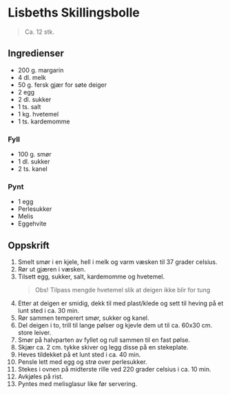 # Lisbeths Skillingsbolle
> Ca. 12 stk.

## Ingredienser

* 200 g. margarin
* 4 dl. melk
* 50 g. fersk gjær for søte deiger
* 2 egg
* 2 dl. sukker
* 1 ts. salt
* 1 kg. hvetemel
* 1 ts. kardemomme

### Fyll

* 100 g. smør
* 1 dl. sukker
* 2 ts. kanel

### Pynt

* 1 egg
* Perlesukker
* Melis
* Eggehvite

## Oppskrift

1. Smelt smør i en kjele, hell i melk og varm væsken til 37 grader celsius.
2. Rør ut gjæren i væsken.
3. Tilsett egg, sukker, salt, kardemomme og hvetemel.
   > Obs! Tilpass mengde hvetemel slik at deigen ikke blir for tung
4. Etter at deigen er smidig, dekk til med plast/klede og sett til heving på et lunt sted i ca. 30 min.
5. Rør sammen temperert smør, sukker og kanel.
6. Del deigen i to, trill til lange pølser og kjevle dem ut til ca. 60x30 cm. store leiver.
7. Smør på halvparten av fyllet og rull sammen til en fast pølse.
8. Skjær ca. 2 cm. tykke skiver og legg disse på en stekeplate.
9. Heves tildekket på et lunt sted i ca. 40 min.
10. Pensle lett med egg og strø over perlesukker.
11. Stekes i ovnen på midterste rille ved 220 grader celsius i ca. 10 min.
12. Avkjøles på rist.
13. Pyntes med melisglasur like før servering.
